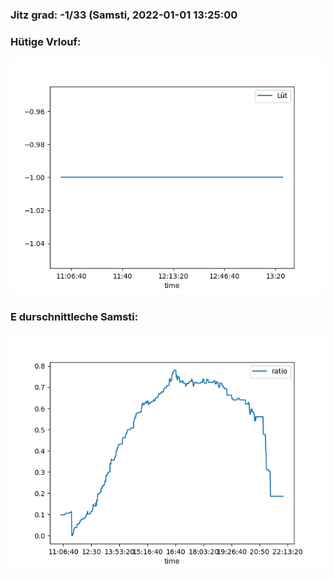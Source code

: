 ### Jitz grad: -1/33 (Samsti, 2022-01-01 13:25:00

### Hütige Vrlouf:
![Graph](Today.png)

### E durschnittleche Samsti:
![Graph](Samsti.png)